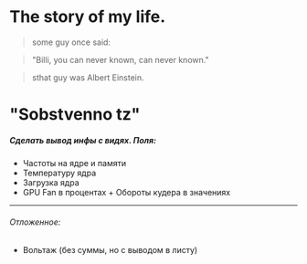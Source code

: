 # The story of my life.

> some guy once said:

> "Billi, you can never known, can never known."

> sthat guy was Albert Einstein.

# "Sobstvenno tz"

##### Сделать вывод инфы с видях. Поля:

* Частоты на ядре и памяти
* Температуру ядра
* Загрузка ядра
* GPU Fan в процентах + Обороты кудера в значениях
----------------
###### Отложенное:
* Вольтаж (без суммы, но с выводом в листу)
